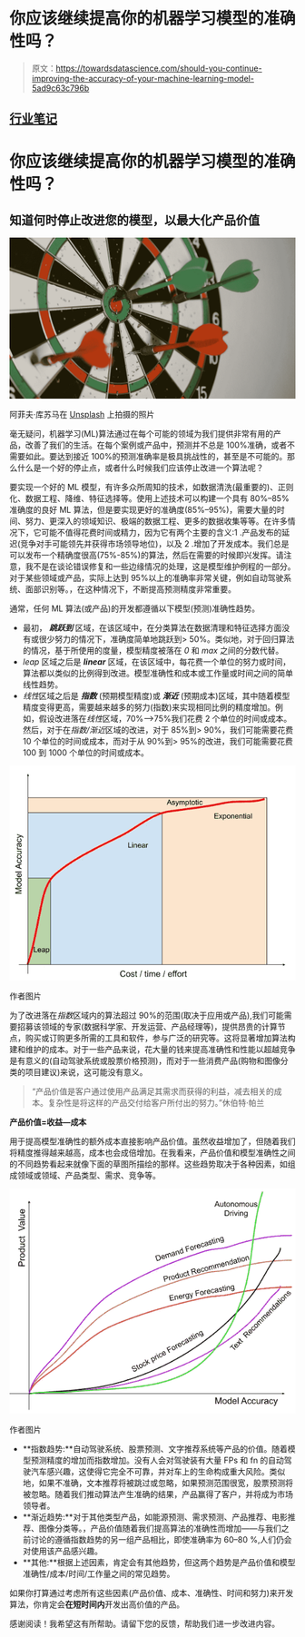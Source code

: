 # 你应该继续提高你的机器学习模型的准确性吗？

> 原文：<https://towardsdatascience.com/should-you-continue-improving-the-accuracy-of-your-machine-learning-model-5ad9c63c796b>

## [行业笔记](https://towardsdatascience.com/tagged/notes-from-industry)

# 你应该继续提高你的机器学习模型的准确性吗？

## 知道何时停止改进您的模型，以最大化产品价值

![](img/3fdad7188fa97fab2ac6d8f276de19f7.png)

阿菲夫·库苏马在 [Unsplash](https://unsplash.com?utm_source=medium&utm_medium=referral) 上拍摄的照片

毫无疑问，机器学习(ML)算法通过在每个可能的领域为我们提供非常有用的产品，改善了我们的生活。在每个案例或产品中，预测并不总是 100%准确，或者不需要如此。要达到接近 100%的预测准确率是极具挑战性的，甚至是不可能的。那么什么是一个好的停止点，或者什么时候我们应该停止改进一个算法呢？

要实现一个好的 ML 模型，有许多众所周知的技术，如数据清洗(最重要的)、正则化、数据工程、降维、特征选择等。使用上述技术可以构建一个具有 80%–85%准确度的良好 ML 算法，但是要实现更好的准确度(85%–95%)，需要大量的时间、努力、更深入的领域知识、极端的数据工程、更多的数据收集等等。在许多情况下，它可能不值得花费时间或精力，因为它有两个主要的含义:1 .产品发布的延迟(竞争对手可能领先并获得市场领导地位)，以及 2 .增加了开发成本。我们总是可以发布一个精确度很高(75%-85%)的算法，然后在需要的时候即兴发挥。请注意，我不是在谈论错误修复和一些边缘情况的处理，这是模型维护例程的一部分。对于某些领域或产品，实际上达到 95%以上的准确率非常关键，例如自动驾驶系统、面部识别等。，在这种情况下，不断提高预测精度非常重要。

通常，任何 ML 算法(或产品)的开发都遵循以下模型(预测)准确性趋势。

*   最初， ***跳跃到*** 区域，在该区域中，在分类算法在数据清理和特征选择方面没有或很少努力的情况下，准确度简单地跳跃到> 50%。类似地，对于回归算法的情况，基于所使用的度量，模型精度被落在 *0* 和 *max* 之间的分数代替。
*   *leap* 区域之后是 ***linear*** 区域，在该区域中，每花费一个单位的努力或时间，算法都以类似的比例得到改进。模型准确性和成本或工作量或时间之间的简单线性趋势。
*   *线性*区域之后是 ***指数*** (预期模型精度)或 ***渐近*** (预期成本)区域，其中随着模型精度变得更高，需要越来越多的努力(指数)来实现相同比例的精度增加。例如，假设改进落在*线性*区域，70%–>75%我们花费 2 个单位的时间或成本。然后，对于在*指数/渐近*区域的改进，对于 85%到> 90%，我们可能需要花费 10 个单位的时间或成本，而对于从 90%到> 95%的改进，我们可能需要花费 100 到 1000 个单位的时间或成本。

![](img/4cc0e2657a8202352c0464b5afb57493.png)

作者图片

为了改进落在*指数*区域内的算法超过 90%的范围(取决于应用或产品),我们可能需要招募该领域的专家(数据科学家、开发运营、产品经理等)，提供昂贵的计算节点，购买或订购更多所需的工具和软件，参与广泛的研究等。这将显著增加算法构建和维护的成本。对于一些产品来说，花大量的钱来提高准确性和性能以超越竞争是有意义的(自动驾驶系统或股票价格预测)，而对于一些消费产品(购物和图像分类的项目建议)来说，这可能没有意义。

> “产品价值是客户通过使用产品满足其需求而获得的利益，减去相关的成本。复杂性是将这样的产品交付给客户所付出的努力。”休伯特·帕兰

**产品价值=收益—成本**

用于提高模型准确性的额外成本直接影响产品价值。虽然收益增加了，但随着我们将精度推得越来越高，成本也会成倍增加。在我看来，产品价值和模型准确性之间的不同趋势看起来就像下面的草图所描绘的那样。这些趋势取决于各种因素，如组成领域或领域、产品类型、需求、竞争等。

![](img/8de1651c89c4c7d35695b4d676c9690e.png)

作者图片

*   **指数趋势:**自动驾驶系统、股票预测、文字推荐系统等产品的价值。随着模型预测精度的增加而指数增加。没有人会对驾驶装有大量 FPs 和 fn 的自动驾驶汽车感兴趣，这使得它完全不可靠，并对车上的生命构成重大风险。类似地，如果不准确，文本推荐将被跳过或忽略，如果预测范围很宽，股票预测将被忽略。随着我们推动算法产生准确的结果，产品赢得了客户，并将成为市场领导者。
*   **渐近趋势:**对于其他类型产品，如能源预测、需求预测、产品推荐、电影推荐、图像分类等。，产品价值随着我们提高算法的准确性而增加——与我们之前讨论的遵循指数趋势的另一组产品相比，即使准确率为 60–80 %,人们仍会对使用该产品感兴趣。
*   **其他:**根据上述因素，肯定会有其他趋势，但这两个趋势是产品价值和模型准确性/成本/时间/工作量之间的常见趋势。

如果你打算通过考虑所有这些因素(产品价值、成本、准确性、时间和努力)来开发算法，你肯定会**在短时间内**开发出高价值的产品。

感谢阅读！我希望这有所帮助。请留下您的反馈，帮助我们进一步改进内容。